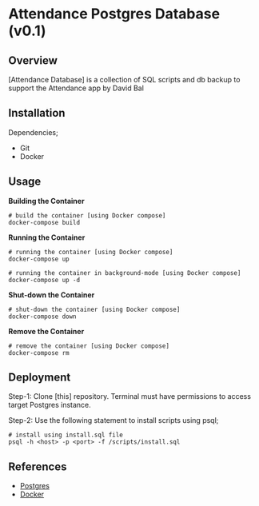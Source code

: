 # Attendance Postgres Database (v0.1)

## Overview

[Attendance Database] is a collection of SQL scripts and db backup to support the Attendance app by David Bal

## Installation

Dependencies;

* Git
* Docker

## Usage

__Building the Container__

```
# build the container [using Docker compose]
docker-compose build
```

__Running the Container__

```
# running the container [using Docker compose]
docker-compose up

# running the container in background-mode [using Docker compose]
docker-compose up -d
```

__Shut-down the Container__

```
# shut-down the container [using Docker compose]
docker-compose down
```

__Remove the Container__

```
# remove the container [using Docker compose]
docker-compose rm
```

## Deployment

Step-1: Clone [this] repository. Terminal must have permissions to access target Postgres instance.

Step-2: Use the following statement to install scripts using psql;

```
# install using install.sql file
psql -h <host> -p <port> -f /scripts/install.sql
```

## References

- [Postgres](https://www.postgresql.org)
- [Docker](https://www.docker.com)

